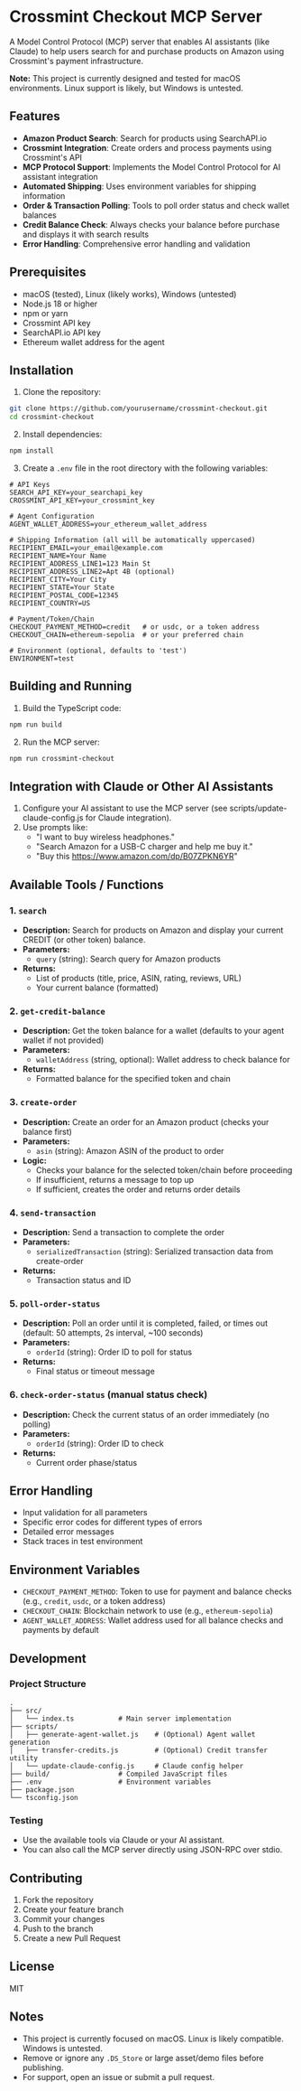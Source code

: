 # Crossmint Checkout MCP Server

A Model Control Protocol (MCP) server that enables AI assistants (like Claude) to help users search for and purchase products on Amazon using Crossmint's payment infrastructure.

**Note:** This project is currently designed and tested for macOS environments. Linux support is likely, but Windows is untested.

## Features

- **Amazon Product Search**: Search for products using SearchAPI.io
- **Crossmint Integration**: Create orders and process payments using Crossmint's API
- **MCP Protocol Support**: Implements the Model Control Protocol for AI assistant integration
- **Automated Shipping**: Uses environment variables for shipping information
- **Order & Transaction Polling**: Tools to poll order status and check wallet balances
- **Credit Balance Check**: Always checks your balance before purchase and displays it with search results
- **Error Handling**: Comprehensive error handling and validation

## Prerequisites

- macOS (tested), Linux (likely works), Windows (untested)
- Node.js 18 or higher
- npm or yarn
- Crossmint API key
- SearchAPI.io API key
- Ethereum wallet address for the agent

## Installation

1. Clone the repository:
```bash
git clone https://github.com/yourusername/crossmint-checkout.git
cd crossmint-checkout
```

2. Install dependencies:
```bash
npm install
```

3. Create a `.env` file in the root directory with the following variables:
```env
# API Keys
SEARCH_API_KEY=your_searchapi_key
CROSSMINT_API_KEY=your_crossmint_key

# Agent Configuration
AGENT_WALLET_ADDRESS=your_ethereum_wallet_address

# Shipping Information (all will be automatically uppercased)
RECIPIENT_EMAIL=your_email@example.com
RECIPIENT_NAME=Your Name
RECIPIENT_ADDRESS_LINE1=123 Main St
RECIPIENT_ADDRESS_LINE2=Apt 4B (optional)
RECIPIENT_CITY=Your City
RECIPIENT_STATE=Your State
RECIPIENT_POSTAL_CODE=12345
RECIPIENT_COUNTRY=US

# Payment/Token/Chain
CHECKOUT_PAYMENT_METHOD=credit   # or usdc, or a token address
CHECKOUT_CHAIN=ethereum-sepolia  # or your preferred chain

# Environment (optional, defaults to 'test')
ENVIRONMENT=test
```

## Building and Running

1. Build the TypeScript code:
```bash
npm run build
```

2. Run the MCP server:
```bash
npm run crossmint-checkout
```

## Integration with Claude or Other AI Assistants

1. Configure your AI assistant to use the MCP server (see scripts/update-claude-config.js for Claude integration).
2. Use prompts like:
   - "I want to buy wireless headphones."
   - "Search Amazon for a USB-C charger and help me buy it."
   - "Buy this https://www.amazon.com/dp/B07ZPKN6YR"

## Available Tools / Functions

### 1. `search`
- **Description:** Search for products on Amazon and display your current CREDIT (or other token) balance.
- **Parameters:**
  - `query` (string): Search query for Amazon products
- **Returns:**
  - List of products (title, price, ASIN, rating, reviews, URL)
  - Your current balance (formatted)

### 2. `get-credit-balance`
- **Description:** Get the token balance for a wallet (defaults to your agent wallet if not provided)
- **Parameters:**
  - `walletAddress` (string, optional): Wallet address to check balance for
- **Returns:**
  - Formatted balance for the specified token and chain

### 3. `create-order`
- **Description:** Create an order for an Amazon product (checks your balance first)
- **Parameters:**
  - `asin` (string): Amazon ASIN of the product to order
- **Logic:**
  - Checks your balance for the selected token/chain before proceeding
  - If insufficient, returns a message to top up
  - If sufficient, creates the order and returns order details

### 4. `send-transaction`
- **Description:** Send a transaction to complete the order
- **Parameters:**
  - `serializedTransaction` (string): Serialized transaction data from create-order
- **Returns:**
  - Transaction status and ID

### 5. `poll-order-status`
- **Description:** Poll an order until it is completed, failed, or times out (default: 50 attempts, 2s interval, ~100 seconds)
- **Parameters:**
  - `orderId` (string): Order ID to poll for status
- **Returns:**
  - Final status or timeout message

### 6. `check-order-status` (manual status check)
- **Description:** Check the current status of an order immediately (no polling)
- **Parameters:**
  - `orderId` (string): Order ID to check
- **Returns:**
  - Current order phase/status

## Error Handling

- Input validation for all parameters
- Specific error codes for different types of errors
- Detailed error messages
- Stack traces in test environment

## Environment Variables

- `CHECKOUT_PAYMENT_METHOD`: Token to use for payment and balance checks (e.g., `credit`, `usdc`, or a token address)
- `CHECKOUT_CHAIN`: Blockchain network to use (e.g., `ethereum-sepolia`)
- `AGENT_WALLET_ADDRESS`: Wallet address used for all balance checks and payments by default

## Development

### Project Structure
```
.
├── src/
│   └── index.ts           # Main server implementation
├── scripts/
│   ├── generate-agent-wallet.js    # (Optional) Agent wallet generation
│   ├── transfer-credits.js         # (Optional) Credit transfer utility
│   └── update-claude-config.js     # Claude config helper
├── build/                 # Compiled JavaScript files
├── .env                   # Environment variables
├── package.json
└── tsconfig.json
```

### Testing

- Use the available tools via Claude or your AI assistant.
- You can also call the MCP server directly using JSON-RPC over stdio.

## Contributing

1. Fork the repository
2. Create your feature branch
3. Commit your changes
4. Push to the branch
5. Create a new Pull Request

## License

MIT

## Notes
- This project is currently focused on macOS. Linux is likely compatible. Windows is untested.
- Remove or ignore any `.DS_Store` or large asset/demo files before publishing.
- For support, open an issue or submit a pull request.

